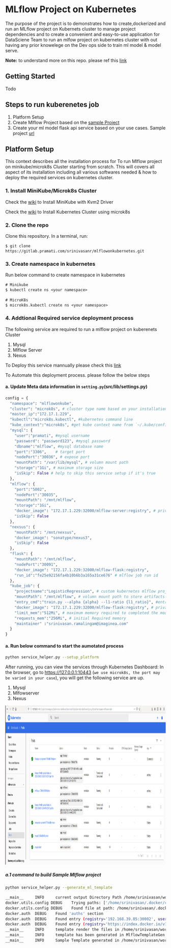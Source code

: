 # MLflow Project on Kubernetes
  
The purpose of the project is to demonstrates  how to create,dockerized and run an MLflow project on Kubernets cluster to manage project dependencies  and  to create a convenient and easy-to-use application for DataSciene Team to run an mlfow project on kubernetes cluster with out having any prior knowelege on the Dev ops side to train  ml model & model serve.

**Note:** to understand more on this repo. please ref this [link](https://gitlab.pramati.com/srinivasanr/mlflowonkubernetes/blob/master/mlflowonkubernetes.pdf)

## Getting Started
   Todo

## Steps to run kuberenetes job
1. Platform Setup
2. Create Mlflow Project based on the [sample Project](https://gitlab.pramati.com/srinivasanr/mlflowonkubernetes/tree/master/examples/LogisticRegression)
3. Create your ml model flask api service based on your use cases. Sample project [url](https://gitlab.pramati.com/srinivasanr/mlflowonkubernetes/tree/master/examples/FlaskMlflowServe)

## Platform Setup
This context describes all the installation process for To run Mlflow project on  minikube/microk8s Cluster starting from scratch. This will covers all aspect of its installation including all various softwares needed & how to deploy the required services on kubernetes cluster.

### 1. Install MiniKube/Microk8s Cluster
Check the [wiki](https://gitlab.pramati.com/srinivasanr/mlflowonkubernetes/wikis/Install-MiniKube-with-Kvm2-Driver) to Install MiniKube with Kvm2 Driver

Check the [wiki](https://gitlab.pramati.com/srinivasanr/mlflowonkubernetes/wikis/Install-microk8s(Mlulti-Node-cluster)) to Install Kubernetes Cluster using microk8s

### 2. Clone the repo
Clone this repository. In a terminal, run:

```
$ git clone https://gitlab.pramati.com/srinivasanr/mlflowonkubernetes.git
```
### 3. Create namespace in kubernetes
Run below command to create namespace in kubernetes
```
# Minikube
$ kubectl create ns <your namespace>

# MicroK8s
$ microk8s.kubectl create ns <your namespace>
```

### 4. Addtional Required service deployment process
The following service are required to run a mlflow project on kuberenets Cluster
1. Mysql
2. Mlflow Server
3. Nexus

To Deploy this service mannually please check this [link](https://gitlab.pramati.com/srinivasanr/mlflowonkubernetes/wikis/Manual-Deployment-process-for-additional-required-service)

To Automate this deployment process. please follow the below steps
#### a. Update Meta data information in `setting.py`(src/lib/settings.py)
```python
config = {
  "namespace": "mlflowonkube",
  "cluster": "microk8s", # cluster type name based on your installation
  "master_ip":"172.17.1.229",  
  "kubectl":"microk8s.kubectl", #kubernetes command line
  "kube_context":"microk8s", #get kube context name from `~/.kube/config` file
  "mysql": {
    "user":"pramati", #mysql username
    "password": "password123", #mysql password
    "dbname":"mlflow", #mysql database name
    "port":"3306",    # target port
    "nodePort":"30036", # expose port 
    "mountPath": "/var/lib/mysql", # volumn mount path
    "storage":"1Gi", # maximum storage size
    "isSkip": False # help to skip this service setup if it's true
  },
  "mlflow": {
    "port":"5002",
    "nodePort":"30035",
    "mountPath": "/mnt/mlflow", 
    "storage":"1Gi",
    "docker_image": "172.17.1.229:32000/mlflow-server:registry", # private microk8s Docker registry image name
    "isSkip": False
  },
  "nexsus": {
    "mountPath": "/mnt/nexsus",
    "docker_image": "sonatype/nexus3",
    "isSkip": False
  },
  "flask": {
    "mountPath": "/mnt/mlflow",
    "nodePort":"30091",
    "docker_image": "172.17.1.229:32000/mlflow-flask:registry",
    "run_id":"fe25e92156fa4b10b6b3a165a31ce676" # mlflow job run id
  },
  "kube_job": {
    "projectname":"LogisticRegression", # custom kubernetes mlflow project name
    "mountPath": "/mnt/mlflow", # volumn mount path to store artifacts
    "entry_cmd":"train.py --alpha {alpha} --l1-ratio {l1_ratio}", #entry command to train model
    "docker_image": "172.17.1.229:32000/mlflow-flask:registry", # private microk8s Docker registry image name
    "limit_mem":"512Mi", # maximum memory required to completed the model training
    "requests_mem":"256Mi", # initial Required memory
    "maintainer" :"srinivasan.ramalingam@imaginea.com"
  }
}
```

#### a. Run below command to start the aumotated process
```bash
python service_helper.py --setup_platform
```

After running, you can view the services through Kubernetes Dashboard:
In the browser, go to https://127.0.0.1:10443 (``we use microk8s, the port may be varied in your case``), you will get the following service are up.
1. Mysql
2. Mlfowserver
3. Nexus

<img src="img/kubernetes.png" width="1000" height="500" />

##### a.1 command to build Sample Mlflow project
```bash
python service_helper.py --generate_ml_template
```
```bash
__main__     INFO     current output Directory Path /home/srinivasan/workspace_python/cluster_setup/output/1583304596398
docker.utils.config DEBUG    Trying paths: ['/home/srinivasan/.docker/config.json', '/home/srinivasan/.dockercfg']
docker.utils.config DEBUG    Found file at path: /home/srinivasan/.docker/config.json
docker.auth  DEBUG    Found 'auths' section
docker.auth  DEBUG    Found entry (registry='192.168.39.85:30002', username='admin')
docker.auth  DEBUG    Found entry (registry='https://index.docker.io/v1/', username='srinivasanpramati2020')
__main__     INFO     template render the files in /home/srinivasan/workspace_python/cluster_setup/src/lib/template/mlflow folder
__main__     INFO     template has been generated in MlflowTemplateGen service
__main__     INFO     Sample Template generated in /home/srinivasan/workspace_python/cluster_setup/output/1583304596398/mlflow_on_kubernetes folder
```
